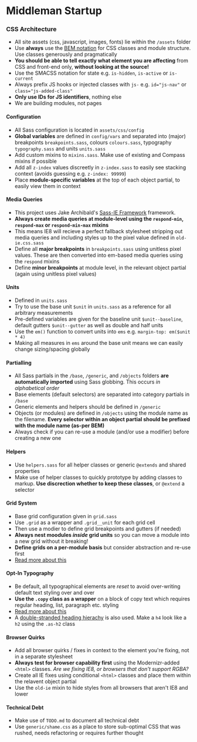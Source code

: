 Middleman Startup
=========


### CSS Architecture

- All site assets (css, javascript, images, fonts) lie within the `/assets` folder
- Use **always** use the [BEM notation](http://csswizardry.com/2013/01/mindbemding-getting-your-head-round-bem-syntax/) for CSS classes and module structure. Use classes generously and pragmatically
- **You should be able to tell exactly what element you are affecting** from CSS and front-end only, **without looking at the source!**
- Use the SMACSS notation for state e.g. `is-hidden`, `is-active` or `is-current`
- Always prefix JS hooks or injected classes with `js-` e.g. `id="js-nav"` or `class="js-added-class"` 
- **Only use IDs for JS identifiers**, nothing else
- We are building modules, not pages

#### Configuration

- All Sass configuration is located in  `assets/css/config`
- **Global variables** are defined in `config/vars` and separated into (major) breakpoints `breakpoints.sass`, colours `colours.sass`, typography `typography.sass` and units `units.sass`
- Add custom mixins to `mixins.sass`. Make use of existing and Compass mixins if possible
- Add all `z-index` values discreetly in `z-index.sass` to easily see stacking context (avoids guessing e.g. `z-index: 99999`)
- Place **module-specific variables** at the top of each object partial, to easily view them in context

#### Media Queries

- This project uses Jake Archibald's [Sass-IE Framework](http://jakearchibald.github.io/sass-ie/) framework. 
- **Always create media queries at module-level using the `respond-min`, `respond-max` or `respond-min-max` mixins**
- This means IE8 will recieve a perfect fallback stylesheet stripping out media queries and including styles up to the pixel value defined in `old-ie.css.sass`
- Define all **major breakpoints** in `breakpoints.sass` using unitless pixel values. These are then converted into em-based media queries using the `respond` mixins
- Define **minor breakpoints** at module level, in the relevant object partial (again using unitless pixel values)

#### Units

- Defined in `units.sass`
- Try to use the base unit `$unit` in `units.sass` as a reference for all arbitrary measurements
- Pre-defined variables are given for the baseline unit `$unit--baseline`, default gutters `$unit--gutter` as well as double and half units
- Use the `em()` function to convert units into `ems` e.g. `margin-top: em($unit * 4)`
- Making all measures in `ems` around the base unit means we can easily change sizing/spacing globally

#### Partialling

- All Sass partials in the `/base`, `/generic`, and `/objects` folders **are automatically imported** using Sass globbing. This occurs *in alphabetical order*
- Base elements (default selectors) are separated into category partials in `/base`
- Generic elements and helpers should be defined in `/generic`
- Objects (or modules) are defined in `/objects` using the module name as the filename. **Every selector within an object partial should be prefixed with the module name (as-per BEM)**
- Always check if you can re-use a module (and/or use a modifier) before creating a new one

#### Helpers

- Use `helpers.sass` for all helper classes or generic `@extends` and shared properties
- Make use of helper classes to quickly prototype by adding classes to markup. **Use discrection whether to keep these classes**, or `@extend` a selector

#### Grid System

- Base grid configuration given in `grid.sass`
- Use `.grid` as a wrapper and `.grid__unit` for each grid cell
- Then use a modier to define grid breakpoints and gutters (if needed)
- **Always nest moodules *inside* grid units** so you can move a module into a new grid without it breaking!
- **Define grids on a per-module basis** but consider abstraction and re-use first
- [Read more about this](http://dbushell.com/2013/03/19/on-responsive-layout-and-grids/)

#### Opt-In Typography

- Be default, all typographical elements are *reset* to avoid over-writing default text styling over and over
- **Use the `.copy` class as a wrapper** on a block of copy text which requires regular heading, list, paragraph etc. styling
- [Read more about this](http://dbushell.com/2012/04/18/scoping-typography-css/) 
- A [double-stranded heading hierachy](http://csswizardry.com/2012/02/pragmatic-practical-font-sizing-in-css/) is also used. Make a `h4` look like a `h2` using the `.as-h2` class

#### Browser Quirks

- Add all browser quirks / fixes in context to the element you're fixing, not in a separate stylesheet
- **Always test for browser capability first** using the Modernizr-added `<html>` classes. *Are we fixing IE8, or browsers that don't support RGBA?*
- Create all IE fixes using conditional `<html>` classes and place them within the relavent object partial
- Use the `old-ie` mixin to hide styles from all browsers that aren't IE8 and lower

#### Technical Debt

- Make use of `TODO.md` to document all technical debt
- Use `generic/shame.css` as a place to store sub-optimal CSS that was rushed, needs refactoring or requires further thought